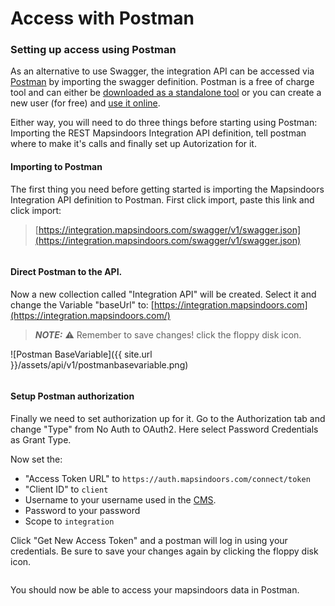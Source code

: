 # Access with Postman

### Setting up access using Postman[​](https://docs.mapsindoors.com/access-with-postman#setting-up-access-using-postman) <a href="#setting-up-access-using-postman" id="setting-up-access-using-postman"></a>

As an alternative to use Swagger, the integration API can be accessed via [Postman](https://www.postman.com/) by importing the swagger definition. Postman is a free of charge tool and can either be [downloaded as a standalone tool](https://www.postman.com/downloads) or you can create a new user (for free) and [use it online](https://web.postman.co/home).

Either way, you will need to do three things before starting using Postman: Importing the REST Mapsindoors Integration API definition, tell postman where to make it's calls and finally set up Autorization for it.

#### Importing to Postman[​](https://docs.mapsindoors.com/access-with-postman#importing-to-postman) <a href="#importing-to-postman" id="importing-to-postman"></a>

The first thing you need before getting started is importing the Mapsindoors Integration API definition to Postman. First click import, paste this link and click import:

> [https://integration.mapsindoors.com/swagger/v1/swagger.json](https://integration.mapsindoors.com/swagger/v1/swagger.json)

<figure><img src="https://docs.mapsindoors.com/img/api/postmanimport.png" alt=""><figcaption></figcaption></figure>

#### Direct Postman to the API.[​](https://docs.mapsindoors.com/access-with-postman#direct-postman-to-the-api) <a href="#direct-postman-to-the-api" id="direct-postman-to-the-api"></a>

Now a new collection called "Integration API" will be created. Select it and change the Variable "baseUrl" to: [https://integration.mapsindoors.com](https://integration.mapsindoors.com/)

> _**NOTE:**_ ⚠️ Remember to save changes! click the floppy disk icon.

!\[Postman BaseVariable]\(\{{ site.url \}}/assets/api/v1/postmanbasevariable.png)

<figure><img src="https://docs.mapsindoors.com/img/api/SwaggerLogin.png" alt=""><figcaption></figcaption></figure>

#### Setup Postman authorization[​](https://docs.mapsindoors.com/access-with-postman#setup-postman-authorization) <a href="#setup-postman-authorization" id="setup-postman-authorization"></a>

Finally we need to set authorization up for it. Go to the Authorization tab and change "Type" from No Auth to OAuth2. Here select Password Credentials as Grant Type.

Now set the:

* "Access Token URL" to `https://auth.mapsindoors.com/connect/token`
* "Client ID" to `client`
* Username to your username used in the [CMS](https://cms.mapsindoors.com/).
* Password to your password
* Scope to `integration`

Click "Get New Access Token" and a postman will log in using your credentials. Be sure to save your changes again by clicking the floppy disk icon.

<figure><img src="https://docs.mapsindoors.com/img/api/postmanAuth.png" alt=""><figcaption></figcaption></figure>

You should now be able to access your mapsindoors data in Postman.

<figure><img src="https://docs.mapsindoors.com/img/api/postmanGetExample.png" alt=""><figcaption></figcaption></figure>
